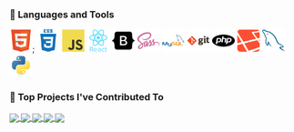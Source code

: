 
### 🔨 Languages and Tools

<img src="https://github.com/devicons/devicon/blob/master/icons/html5/html5-original.svg" title="HTML5" alt="HTML" width="40" height="40"/>;
<img src="https://github.com/devicons/devicon/blob/master/icons/css3/css3-plain-wordmark.svg"  title="CSS3" alt="CSS" width="40" height="40"/> 
<img src="https://github.com/devicons/devicon/blob/master/icons/javascript/javascript-original.svg" title="JavaScript" alt="JavaScript" width="40" height="40"/> 
<img src="https://github.com/devicons/devicon/blob/master/icons/react/react-original-wordmark.svg" title="React" alt="React" width="40" height="40"/> 
<img src="https://github.com/devicons/devicon/blob/master/icons/bootstrap/bootstrap-plain.svg" title="Bootstrap" alt="Bootstrap" width="40" height="40"/> 
<img src="https://github.com/devicons/devicon/blob/master/icons/sass/sass-original.svg" title="Sass" alt="Sass" width="40" height="40"/> 
<img src="https://github.com/devicons/devicon/blob/master/icons/mysql/mysql-original-wordmark.svg" title="MySQL"  alt="MySQL" width="40" height="40"/> 
<img src="https://github.com/devicons/devicon/blob/master/icons/git/git-original-wordmark.svg" title="Git" alt="Git" width="40" height="40"/> 
<img src="https://github.com/devicons/devicon/blob/master/icons/php/php-plain.svg" title="PHP" alt="PHP" width="40" height="40"/> 
<img src="https://github.com/devicons/devicon/blob/master/icons/laravel/laravel-plain.svg" title="Laravel" alt="Laravel" width="40" height="40"/> 
<img src="https://github.com/devicons/devicon/blob/master/icons/mysql/mysql-plain.svg" title="MySQL" alt="MySQL" width="40" height="40"/> 
<img src="https://github.com/devicons/devicon/blob/master/icons/python/python-original.svg" title="Python" alt="Python" width="40" height="40"/> 
     
      
### 📕 Top Projects I've Contributed To
<a href="https://github.com/hmicae/SeoBirdLife">
  <img align="center" src="https://github-readme-stats.vercel.app/api/pin/?username=hmicae&repo=SeoBirdLife&theme=buefy" />
</a>
<a href="https://github.com/hmicae/ToDoListReserva">
  <img align="center" src="https://github-readme-stats.vercel.app/api/pin/?username=hmicae&repo=ToDoListReserva&theme=buefy" />
</a>
<a href="https://github.com/hmicae/crud-symfony">
  <img align="center" src="https://github-readme-stats.vercel.app/api/pin/?username=hmicae&repo=crud-symfony&theme=buefy" />
</a>
<a href="https://github.com/hmicae/proyecto-react">
  <img align="center" src="https://github-readme-stats.vercel.app/api/pin/?username=hmicae&repo=proyecto-react&theme=buefy" />
</a>
<a href="https://github.com/hmicae/proyecto-navidad-2">
  <img align="center" src="https://github-readme-stats.vercel.app/api/pin/?username=hmicae&repo=proyecto-navidad-2&theme=buefy" />
</a>
